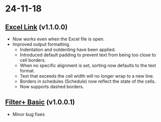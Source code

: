 # 24-11-18

## [Excel Link](../add-ins/excel-link/) (v1.1.0.0)

* Now works even when the Excel file is open.
* Improved output formatting.
  * Indentation and outdenting have been applied.
  * Introduced default padding to prevent text from being too close to cell borders.
  * When no specific alignment is set, sorting now defaults to the text format.
  * Text that exceeds the cell width will no longer wrap to a new line.
  * Borders in schedules (Schedule) now reflect the state of the cells.
  * Now supports dashed borders.

## [Filter+ Basic](../add-ins/filter-plus-basic/) (v1.0.0.1)

* Minor bug fixes

